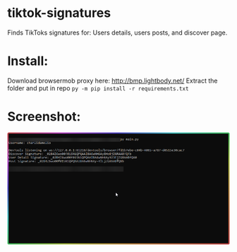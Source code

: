 # tiktok-signatures
Finds TikToks signatures for: Users details, users posts, and discover page.

# Install:
Download browsermob proxy here: http://bmp.lightbody.net/
Extract the folder and put in repo
`py -m pip install -r requirements.txt`

# Screenshot:
![Screenshot](screenshot.png)

